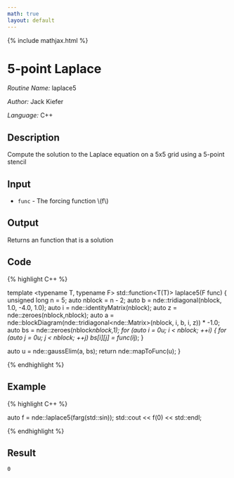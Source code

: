 ```yaml
---
math: true
layout: default
---
```


{% include mathjax.html %}


# 5-point Laplace

*Routine Name:* laplace5

*Author:* Jack Kiefer

*Language:* C++

## Description

Compute the solution to the Laplace equation on a 5x5 grid using a 5-point stencil 

## Input

* ``func`` - The forcing function \\(f\\)

## Output 

Returns an function that is a solution

## Code

{% highlight C++ %}

template <typename T, typename F>
std::function<T(T)> laplace5(F func)
{
  unsigned long n = 5;
  auto nblock = n - 2;
  auto b = nde::tridiagonal<double>(nblock, 1.0, -4.0, 1.0);
  auto i = nde::identityMatrix<double>(nblock);
  auto z = nde::zeroes<double>(nblock,nblock);
  auto a = nde::blockDiagram(nde::tridiagonal<nde::Matrix<double>>(nblock, i, b, i, z)) * -1.0;
  auto bs = nde::zeroes<double>(nblock*nblock,1);
  for (auto i = 0u; i < nblock; ++i)
  {
    for (auto j = 0u; j < nblock; ++j)
    bs[i][j] = func(i*j);
  }

  auto u = nde::gaussElim(a, bs);
  return nde::mapToFunc(u);
}

{% endhighlight %}

## Example

{% highlight C++ %}

auto f = nde::laplace5(farg(std::sin));
std::cout << f(0) << std::endl;

{% endhighlight %}

## Result
```
0
```
